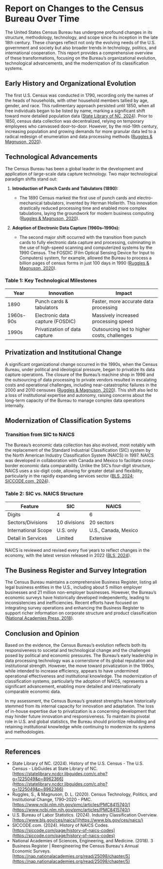 # Report on Changes to the Census Bureau Over Time

The United States Census Bureau has undergone profound changes in its structure, methodology, technology, and scope since its inception in the late 18th century. These changes reflect not only the evolving needs of the U.S. government and society but also broader trends in technology, politics, and international cooperation. This report provides a comprehensive overview of these transformations, focusing on the Bureau’s organizational evolution, technological advancements, and the modernization of its classification systems.

## Early History and Organizational Evolution

The first U.S. Census was conducted in 1790, recording only the names of the heads of households, with other household members tallied by age, gender, and race. This rudimentary approach persisted until 1850, when all free individuals began to be listed by name, marking a significant shift toward more detailed population data ([State Library of NC, 2024](https://statelibrary.ncdcr.libguides.com/c.php?g=1225049&p=8962366)). Prior to 1850, census data collection was decentralized, relying on temporary employees who canvassed door-to-door. However, by the mid-19th century, increasing population and growing demands for more granular data led to a radical redesign of enumeration and data processing methods ([Ruggles & Magnuson, 2020](https://www.ncbi.nlm.nih.gov/pmc/articles/PMC8415740/)).

## Technological Advancements

The Census Bureau has been a global leader in the development and application of large-scale data capture technology. Two major technological paradigm shifts stand out:

1. **Introduction of Punch Cards and Tabulators (1890):**
   - The 1890 Census marked the first use of punch cards and electro-mechanical tabulators, invented by Herman Hollerith. This innovation drastically reduced processing time and enabled more complex tabulations, laying the groundwork for modern business computing ([Ruggles & Magnuson, 2020](https://www.ncbi.nlm.nih.gov/pmc/articles/PMC8415740/)).

2. **Adoption of Electronic Data Capture (1960s–1990s):**
   - The second major shift occurred with the transition from punch cards to fully electronic data capture and processing, culminating in the use of high-speed scanning and computerized systems by the 1990 Census. The FOSDIC (Film Optical Sensing Device for Input to Computers) system, for example, allowed the Bureau to process a billion pages of census forms in just 100 days in 1990 ([Ruggles & Magnuson, 2020](https://www.ncbi.nlm.nih.gov/pmc/articles/PMC8415740/)).

### Table 1: Key Technological Milestones

| Year      | Innovation                       | Impact                                      |
|-----------|----------------------------------|---------------------------------------------|
| 1890      | Punch cards & tabulators         | Faster, more accurate data processing       |
| 1960s-90s | Electronic data capture (FOSDIC) | Massively increased processing speed        |
| 1990s     | Privatization of data capture    | Outsourcing led to higher costs, challenges |

## Privatization and Institutional Change

A significant organizational change occurred in the 1990s, when the Census Bureau, under political and ideological pressure, began to privatize its data capture operations. The closure of the Bureau’s machine shop in 1996 and the outsourcing of data processing to private vendors resulted in escalating costs and operational challenges, including near-catastrophic failures in the 2000 and 2010 censuses ([Ruggles & Magnuson, 2020](https://www.ncbi.nlm.nih.gov/pmc/articles/PMC8415740/)). This shift also led to a loss of institutional expertise and autonomy, raising concerns about the long-term capacity of the Bureau to manage complex data operations internally.

## Modernization of Classification Systems

### Transition from SIC to NAICS

The Bureau’s economic data collection has also evolved, most notably with the replacement of the Standard Industrial Classification (SIC) system by the North American Industry Classification System (NAICS) in 1997. NAICS was developed in collaboration with Canada and Mexico to facilitate cross-border economic data comparability. Unlike the SIC’s four-digit structure, NAICS uses a six-digit code, allowing for greater detail and flexibility, particularly in the rapidly expanding services sector ([BLS, 2024](https://www.bls.gov/ces/naics/); [SICCODE.com, 2024](https://siccode.com/page/history-of-naics-codes)).

### Table 2: SIC vs. NAICS Structure

| Feature             | SIC                  | NAICS                |
|---------------------|----------------------|----------------------|
| Digits              | 4                    | 6                    |
| Sectors/Divisions   | 10 divisions         | 20 sectors           |
| International Scope | U.S. only            | U.S., Canada, Mexico |
| Detail in Services  | Limited              | Extensive            |

NAICS is reviewed and revised every five years to reflect changes in the economy, with the latest version released in 2022 ([BLS, 2024](https://www.bls.gov/ces/naics/)).

## The Business Register and Survey Integration

The Census Bureau maintains a comprehensive Business Register, listing all legal business entities in the U.S., including about 5 million employer businesses and 21 million non-employer businesses. However, the Bureau’s economic surveys have historically developed independently, leading to inconsistencies and inefficiencies. Recent efforts have focused on integrating survey operations and enhancing the Business Register to support richer information on corporate structure and product classification ([National Academies Press, 2018](https://nap.nationalacademies.org/read/25098/chapter/5)).

## Conclusion and Opinion

Based on the evidence, the Census Bureau’s evolution reflects both its responsiveness to societal and technological change and the challenges posed by political and economic pressures. The Bureau’s early leadership in data processing technology was a cornerstone of its global reputation and institutional strength. However, the move toward privatization in the 1990s, while intended to increase efficiency, appears to have undermined operational effectiveness and institutional knowledge. The modernization of classification systems, particularly the adoption of NAICS, represents a significant advancement, enabling more detailed and internationally comparable economic data.

In my assessment, the Census Bureau’s greatest strengths have historically stemmed from its internal capacity for innovation and adaptation. The loss of in-house expertise due to privatization is a concerning development that may hinder future innovation and responsiveness. To maintain its pivotal role in U.S. and global statistics, the Bureau should prioritize rebuilding and retaining institutional knowledge while continuing to modernize its systems and methodologies.

---

## References

- State Library of NC. (2024). History of the U.S. Census - The U.S. Census - LibGuides at State Library of NC. [https://statelibrary.ncdcr.libguides.com/c.php?g=1225049&p=8962366](https://statelibrary.ncdcr.libguides.com/c.php?g=1225049&p=8962366)
- Ruggles, S., & Magnuson, D. L. (2020). Census Technology, Politics, and Institutional Change, 1790–2020 - PMC. [https://www.ncbi.nlm.nih.gov/pmc/articles/PMC8415740/](https://www.ncbi.nlm.nih.gov/pmc/articles/PMC8415740/)
- U.S. Bureau of Labor Statistics. (2024). Industry Classification Overview. [https://www.bls.gov/ces/naics/](https://www.bls.gov/ces/naics/)
- SICCODE.com. (2024). History of NAICS Codes. [https://siccode.com/page/history-of-naics-codes](https://siccode.com/page/history-of-naics-codes)
- National Academies of Sciences, Engineering, and Medicine. (2018). 3 Business Register | Reengineering the Census Bureau's Annual Economic Surveys. [https://nap.nationalacademies.org/read/25098/chapter/5](https://nap.nationalacademies.org/read/25098/chapter/5)
